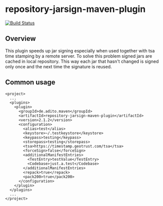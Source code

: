 # repository-jarsign-maven-plugin
[![Build Status](https://travis-ci.org/aditosoftware/repository-jarsign-maven-plugin.svg?branch=master)](https://travis-ci.org/aditosoftware/repository-jarsign-maven-plugin)


Overview
--------
This plugin speeds up jar signing especially when used together with tsa time stamping by a remote server.
To solve this problem signed jars are cached in local repository. This way each jar that hasn't changed is signed only once and the next time the signature is reused.

Common usage
------------
```
<project>
  ...
  <plugins>
    <plugin>
      <groupId>de.adito.maven</groupId>
      <artifactId>repository-jarsign-maven-plugin</artifactId>
      <version>2.1.2</version>
      <configuration>
        <alias>test</alias>
        <keystore>~/.testkeystore</keystore>
        <keypass>testing</keypass>
        <storepass>testing</storepass>
        <tsa>https://timestamp.geotrust.com/tsa</tsa>
        <forceSign>false</forceSign>
        <additionalManifestEntries>
          <TestEntry>testValue</TestEntry>
          <Codebase>just.a.test</Codebase>
        </additionalManifestEntries>
        <repack>true</repack>
        <pack200>true</pack200>
      </configuration>
    </plugin>
  </plugins>
  ...
</project>
```
